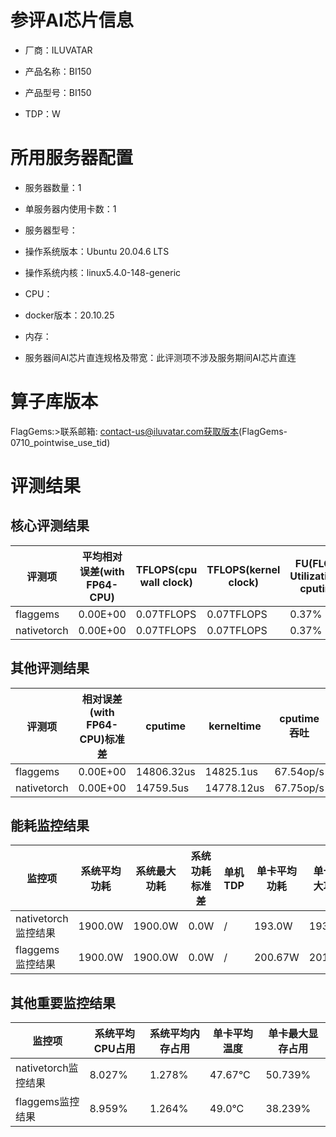# 参评AI芯片信息

* 厂商：ILUVATAR

* 产品名称：BI150
* 产品型号：BI150
* TDP：W

# 所用服务器配置

* 服务器数量：1


* 单服务器内使用卡数：1
* 服务器型号：
* 操作系统版本：Ubuntu 20.04.6 LTS
* 操作系统内核：linux5.4.0-148-generic
* CPU：
* docker版本：20.10.25
* 内存：
* 服务器间AI芯片直连规格及带宽：此评测项不涉及服务期间AI芯片直连

# 算子库版本
FlagGems:>联系邮箱: contact-us@iluvatar.com获取版本(FlagGems-0710_pointwise_use_tid)

# 评测结果

## 核心评测结果

| 评测项  | 平均相对误差(with FP64-CPU) | TFLOPS(cpu wall clock) | TFLOPS(kernel clock) | FU(FLOPS Utilization)-cputime | FU-kerneltime |
| ---- | -------------- | -------------- | ------------ | ------ | ----- |
| flaggems | 0.00E+00    | 0.07TFLOPS       | 0.07TFLOPS        | 0.37% | 0.37% |
| nativetorch | 0.00E+00    | 0.07TFLOPS      | 0.07TFLOPS      | 0.37% | 0.37% |

## 其他评测结果

| 评测项  | 相对误差(with FP64-CPU)标准差 | cputime | kerneltime | cputime吞吐 | kerneltime吞吐 | 无预热时延 | 预热后时延 |
| ---- | -------------- | -------------- | ------------ | ------------ | -------------- | -------------- | ------------ |
| flaggems | 0.00E+00    | 14806.32us       | 14825.1us        | 67.54op/s | 67.45op/s | 233459.83us | 15172.43us |
| nativetorch | 0.00E+00    | 14759.5us       | 14778.12us        | 67.75op/s | 67.67op/s | 15172.47us | 14935.62us |

## 能耗监控结果

| 监控项  | 系统平均功耗  | 系统最大功耗  | 系统功耗标准差 | 单机TDP | 单卡平均功耗 | 单卡最大功耗 | 单卡功耗标准差 | 单卡TDP |
| ---- | ------- | ------- | ------- | ----- | ------------ | ------------ | ------------- | ----- |
| nativetorch监控结果 | 1900.0W | 1900.0W | 0.0W   | /     | 193.0W       | 193.0W      | 0W        | 1900.0  |
| flaggems监控结果 | 1900.0W | 1900.0W | 0.0W   | /     | 200.67W       | 201.0W      | 0.47W        | 1900.0  |

## 其他重要监控结果

| 监控项  | 系统平均CPU占用 | 系统平均内存占用 | 单卡平均温度 | 单卡最大显存占用 |
| ---- | --------- | -------- | ------------ | -------------- |
| nativetorch监控结果 | 8.027%    | 1.278%   | 47.67°C       | 50.739%        |
| flaggems监控结果 | 8.959%    | 1.264%   | 49.0°C       | 38.239%        |
